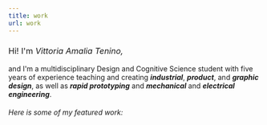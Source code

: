 ```yaml
---
title: work
url: work
---
```



<h3 style="font-weight:400">Hi! I'm <em>Vittoria Amalia Tenino,</em></h3>

and I'm a multidisciplinary Design and Cognitive Science student with five years of experience teaching and creating ***industrial***, ***product***, and ***graphic design***, as well as ***rapid prototyping*** and ***mechanical*** and ***electrical engineering***.


<h5 style="font-weight:400">Here is some of my featured work:</h5>